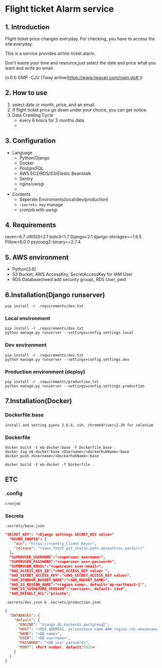 # Flight ticket Alarm service
## 1. Introduction
Flight ticket price changes everyday. For checking, you have to access the site everyday. 

This is a service provides airline ticket alarm. 

Don't waste your time and resource,just select the date and price what you want and write an email.

(v.0.1) GMP -CJU (Tway airline(https://www.twayair.com/main.do#;))

## 2. How to use 
1. select date or month, price, and an email.
2. If flight ticket price go down under your choice, you can get notice.
3. Data Crawling Cycle
    - every 6 hours for 3 months data
    - 
## 3. Configuration
- Language
    - Python/Django
    - Docker
    - PostgreSQL
    - AWS EC2/RDS/S3/Elastic Beanstalk
    - Sentry
    - nginx/uwsgi
    - 
- Contents
    - Seperate Enviroments(local/dev/production)
    - `.secrets key` manage
    - cronjob with uwsgi
## 4. Requirements
raven<6.7
uWSGI<2.1
boto3<1.7
Django<2.1
django-storages==1.6.5
Pillow<6.0.0
psycopg2-binary==2.7.4

## 5. AWS environment
- Python(3.6)
- S3 Bucket, AWS AccessKey, SecretAccessKey for IAM User
- RDS Database(need add security group), RDS User, pwd

## 6.Installation(Django runserver)
```
pip install -r .requirements/dev.txt
```

### Local environment
```
pip install -r .requirements/dev.txt
python manage.py runserver --settings=config.settings.local 
```
### Dev environment
```
pip install -r .requirements/dev.txt
python manage.py runserver --settings=config.settings.dev
```
### Production environment (deploy)
```
pip install -r .requirements/production.txt
python manage.py runserver --settings=config.settings.production
```

## 7.Installation(Docker)
### Dockerfile.base 
```
install and setting pyenv 3.6.4, zsh, chromedriver=2.39 for selenium
```
### Dockerfile 

```
docker build -t eb-docker:base -f Dockerfile.base .
docker tag eb-docker:base <Username>/<dockerhubName>:base
docker push <Username>/<DockerhubName>:base
```

```
docker build -t eb-docker -f Dockerfile .
```

## ETC
### .config 
```
cronjob 
```
### Secrets
`.secrets/base.json`
```json
"SECRET_KEY": "<Django settings SECRET_KEY value>"
  "RAVEN_CONFIG": {
    "dsn": "https://<sentry_Client_Keys>",
    "release": "raven.fetch_git_sha(os.path.abspath(os.pardir))"
  },
  "SUPERUSER_USERNAME":"<superuser username>",
  "SUPERUSER_PASSWORD":"<superuser user-password>",
  "SUPERUSER_EMAIL":"<superuser user-email>",
  "AWS_ACCESS_KEY_ID":"<AWS_ACCESS_KEY value> ",
  "AWS_SECRET_ACCESS_KEY":"<AWS_SECRET_ACCESS_KEY value>",
  "AWS_STORAGE_BUCKET_NAME":"<AWS_BUCKET_NAME>",
  "AWS_S3_REGION_NAME":"<region name>, default='ap-northeast-2'",
  "AWS_S3_SIGNATURE_VERSION":"<version>, default: s3v4",
  "AWS_DEFAULT_ACL":"private",
```
`.secrets/dev.json & .secrets/production.json`
```json
{
  "DATABASES": {
    "default": {
      "ENGINE": "django.db.backends.postgresql",
      "HOST": "<RDS ADDRESS. ex)instance-name.###.region.rds.amazonaws.com>",
      "NAME": "<DB name>",
      "USER": "<DB username>",
      "PASSWORD": "<DB user password>",
      "PORT": <Port number, default:5432>
    }
  }
}
```
